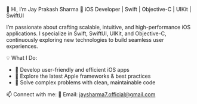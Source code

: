 👋 Hi, I’m Jay Prakash Sharma
🚀 iOS Developer | Swift | Objective-C | UIKit | SwiftUI

I’m passionate about crafting scalable, intuitive, and high-performance iOS applications. I specialize in Swift, SwiftUI, UIKit, and Objective-C, continuously exploring new technologies to build seamless user experiences.

💡 What I Do:  

- 🔹 Develop user-friendly and efficient iOS apps  
- 🔹 Explore the latest Apple frameworks & best practices  
- 🔹 Solve complex problems with clean, maintainable code  

📫 Connect with me:
📩 Email: jaysharma7.official@gmail.com 

<!---
jayprakashsharma73/jayprakashsharma73 is a ✨ special ✨ repository because its `README.md` (this file) appears on your GitHub profile.  
You can click the Preview link to take a look at your changes.
--->
